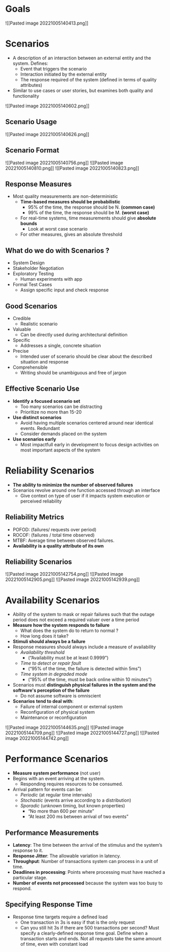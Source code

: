 # Goals
![[Pasted image 20221005140413.png]]

# Scenarios
- A description of an interaction between an external entity and the system. Defines:
	- Event that triggers the scenario
	- Interaction initiated by the external entity
	- The response required of the system (defined in terms of quality attributes)
- Similar to use cases or user stories, but examines both quality and functionality

![[Pasted image 20221005140602.png]]

## Scenario Usage
![[Pasted image 20221005140626.png]]

## Scenario Format
![[Pasted image 20221005140756.png]]
![[Pasted image 20221005140810.png]]
![[Pasted image 20221005140823.png]]

## Response Measures
- Most quality measurements are non-deterministic
	- **Time-based measures should be probabilistic**
		- 95% of the time, the response should be N. **(common case)** 
		- 99% of the time, the response should be M. **(worst case)**
	- For real-time systems, time measurements should give **absolute bounds**
		- Look at worst case scenario
	- For other measures, gives an absolute threshold

## What do we do with Scenarios ? 
- System Design 
- Stakeholder Negotiation
- Exploratory Testing
	- Human experiments with app
- Formal Test Cases
	- Assign specific input and check response

## Good Scenarios
- Credible 
	- Realistic scenario
- Valuable
	- Can be directly used during architectural definition
- Specific
	- Addresses a single, concrete situation
- Precise
	- Intended user of scenario should be clear about the described situation and response
- Comprehensible
	- Writing should be unambiguous and free of jargon

## Effective Scenario Use
- **Identify a focused scenario set**
	- Too many scenarios can be distracting
	- Prioritize no more than 15-20
- **Use distinct scenarios**
	- Avoid having multiple scenarios centered around near identical events. Redundant
	- Consider demands placed on the system
- **Use scenarios early**
	- Most impactfull early in development to focus design activities on most important aspects of the system

# Reliability Scenarios
- **The ability to minimize the number of observed failures**
- Scenarios revolve around one function accessed through an interface
	- Give context on type of user if it impacts system execution or perceived reliability

## Reliability Metrics
- POFOD: (failures/ requests over period) 
- ROCOF: (failures / total time observed) 
- MTBF: Average time between observed failures. 
- **Availability is a quality attribute of its own**

## Reliability Scenarios
![[Pasted image 20221005142754.png]]
![[Pasted image 20221005142905.png]]
![[Pasted image 20221005142939.png]]

# Availability Scenarios
- Ability of the system to mask or repair failures such that the outage period does not exceed a required valuer over a time period
- **Measure how the system responds to failure**
	- What does the system do to return to normal ?
	- How long does it take?
- **Stimuli should always be a failure**
- Response measures should always include a measure of availability
	- *Availability threshold*
		- (“Availability must be at least 0.9999”)
	- *Time to detect or repair fault*
		- (“95% of the time, the failure is detected within 5ms”)
	- *Time system in degraded mode*
		- (“95% of the time, must be back online within 10 minutes”)
- Scenarios must **distinguish physical failures in the system and the software's perception of the failure**
	- Do not assume software is omniscient
- **Scenarios** **tend to deal with**:
	- Failure of internal component or external system
	- Reconfiguration of physical system
	- Maintenance or reconfiguration

![[Pasted image 20221005144635.png]]
![[Pasted image 20221005144709.png]]
![[Pasted image 20221005144727.png]]
![[Pasted image 20221005144742.png]]

# Performance Scenarios
- **Measure system performance** (not user)
- Begins with an event arriving at the system. 
	- Responding requires resources to be consumed. 
- Arrival pattern for events can be: 
	- *Periodic* (at regular time intervals) 
	- *Stochastic* (events arrive according to a distribution) 
	- *Sporadic* (unknown timing, but known properties) 
		- “No more than 600 per minute” 
		- “At least 200 ms between arrival of two events”

## Performance Measurements
- **Latency**: The time between the arrival of the stimulus and the system’s response to it.
- **Response Jitter**: The allowable variation in latency. 
- **Throughput**: Number of transactions system can process in a unit of time.
- **Deadlines in processing**: Points where processing must have reached a particular stage. 
- **Number of events not processed** because the system was too busy to respond.


## Specifying Response Time
- Response time targets require a defined load
	- One transaction in 3s is easy if that is the only request
	- Can you still hit 3s if there are 500 transactions per second? 
Must specify a clearly-defined response time goal.
Define when a transaction starts and ends. 
Not all requests take the same amount of time, even with constant load